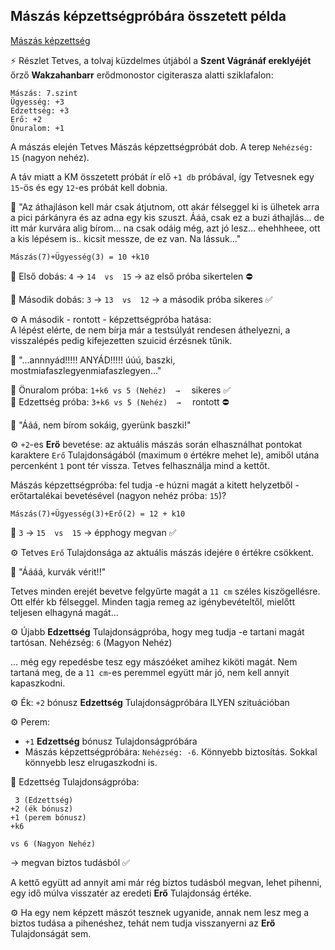 ## Mászás képzettségpróbára összetett példa

[Mászás képzettség](../kepzettsegek.szekunder/maszas.md)

⚡ Részlet Tetves, a tolvaj küzdelmes útjából a **Szent Vágránáf ereklyéjét** őrző **Wakzahanbarr** erődmonostor cigiterasza alatti sziklafalon:

```
Mászás: 7.szint
Ügyesség: +3
Edzettség: +3
Erő: +2
Önuralom: +1
```

A mászás elején Tetves Mászás képzettségpróbát dob. A terep `Nehézség: 15` (nagyon nehéz).

A táv miatt a KM összetett próbát ír elő `+1 db` próbával, így Tetvesnek egy `15`-ös és egy `12`-es próbát kell dobnia.

🔆 "Az áthajláson kell  már csak átjutnom, ott akár félseggel ki is ülhetek arra a pici párkányra és az adna egy kis szuszt. Ááá, csak ez a buzi áthajlás... de itt már kurvára alig bírom... na csak odáig még, azt jó lesz... ehehhheee,  ott a kis lépésem is.. kicsit messze, de ez van. Na lássuk..."

`Mászás(7)+Ügyesség(3) = 10 +k10`

🎲 Első dobás: `4` → `14  vs  15` → az első próba sikertelen ⛔

🎲 Második dobás: `3` → `13  vs  12` → a második próba sikeres ✅

⚙️ A második - rontott - képzettségpróba hatása:\
A lépést elérte, de nem bírja már a testsúlyát rendesen áthelyezni, a visszalépés pedig kifejezetten szuicid érzésnek tűnik.

🔆 "...annnyád!!!!! ANYÁD!!!!! úúú, baszki, mostmiafaszlegyenmiafaszlegyen..."

🎲 Önuralom próba: `1+k6 vs 5 (Nehéz)  →  ` sikeres ✅\
🎲 Edzettség próba: `3+k6 vs 5 (Nehéz)  →  ` rontott ⛔

🔆 "Ááá, nem bírom sokáig, gyerünk baszki!"

⚙️ `+2`-es **Erő** bevetése: az aktuális mászás során elhasználhat pontokat karaktere `Erő` Tulajdonságából (maximum `0` értékre mehet le), amiből utána percenként `1` pont tér vissza. Tetves felhasználja mind a kettőt.

Mászás képzettségpróba: fel tudja -e húzni magát a kitett helyzetből - erőtartalékai bevetésével (nagyon nehéz próba: `15`)?

`Mászás(7)+Ügyesség(3)+Erő(2) = 12 + k10`

🎲 `3` → `15  vs  15` → épphogy megvan ✅
 
⚙️ Tetves `Erő` Tulajdonsága az aktuális mászás idejére `0` értékre csökkent.

🔆 "Áááá, kurvák vérit!!"

Tetves minden erejét bevetve felgyűrte magát a `11 cm` széles kiszögellésre. Ott elfér kb félseggel. Minden tagja remeg az igénybevételtől, mielőtt teljesen elhagyná magát...

⚙️ Újabb **Edzettség** Tulajdonságpróba, hogy meg tudja -e tartani magát tartósan. Nehézség: `6` (Magyon Nehéz)

... még egy repedésbe tesz egy mászóéket amihez kiköti magát. Nem tartaná meg, de a `11 cm`-es peremmel együtt már jó, nem kell annyit kapaszkodni.

⚙️ Ék: `+2` bónusz **Edzettség** Tulajdonságpróbára ILYEN szituációban

⚙️ Perem:
- `+1` **Edzettség** bónusz Tulajdonságpróbára
- Mászás képzettségpróbára: `Nehézség: -6`.  Könnyebb biztosítás. Sokkal könnyebb lesz elrugaszkodni is.

🎲 Edzettség Tulajdonságpróba:

```
 3 (Edzettség)
+2 (ék bónusz)
+1 (perem bónusz)
+k6

vs 6 (Nagyon Nehéz)
```

→ megvan biztos tudásból ✅

A kettő együtt ad annyit ami már rég biztos tudásból megvan, lehet pihenni, egy idő múlva visszatér az eredeti **Erő** Tulajdonság értéke.

⚙️ Ha egy nem képzett mászót tesznek ugyanide, annak nem lesz meg a biztos tudása a pihenéshez, tehát nem tudja visszanyerni az **Erő** Tulajdonságát sem.
